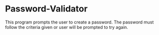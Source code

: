 # Password-Validator
This program prompts the user to create a password. The password must follow the criteria given or user will be prompted to try again.
